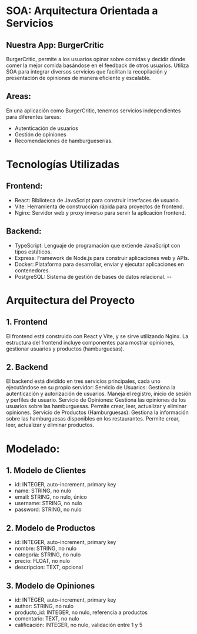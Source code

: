 # SOA: Arquitectura Orientada a Servicios
## Nuestra App: BurgerCritic 
 BurgerCritic, permite a los usuarios opinar sobre comidas y decidir dónde comer la mejor comida basándose en el feedback de otros usuarios. Utiliza SOA para integrar diversos servicios que facilitan la recopilación y presentación de opiniones de manera eficiente y escalable.

## Areas:
En una aplicación como BurgerCritic, tenemos servicios independientes para diferentes tareas:
- Autenticación de usuarios 
- Gestión de opiniones
- Recomendaciones de hamburgueserías.

# Tecnologías Utilizadas
## Frontend:
- React:
 Biblioteca de JavaScript para construir interfaces de usuario.
- Vite:
  Herramienta de construcción rápida para proyectos de frontend.
- Nginx:
  Servidor web y proxy inverso para servir la aplicación frontend.

## Backend:
- TypeScript:
Lenguaje de programación que extiende JavaScript con tipos estáticos.
- Express:
Framework de Node.js para construir aplicaciones web y APIs.
- Docker:
Plataforma para desarrollar, enviar y ejecutar aplicaciones en contenedores.
- PostgreSQL:
Sistema de gestión de bases de datos relacional.
--
# Arquitectura del Proyecto
## 1. Frontend
El frontend está construido con React y Vite, y se sirve utilizando Nginx. La estructura del frontend incluye componentes para mostrar opiniones, gestionar usuarios y productos (hamburguesas).
## 2. Backend
El backend está dividido en tres servicios principales, cada uno ejecutándose en su propio servidor:
Servicio de Usuarios:
Gestiona la autenticación y autorización de usuarios.
Maneja el registro, inicio de sesión y perfiles de usuario.
Servicio de Opiniones:
Gestiona las opiniones de los usuarios sobre las hamburguesas.
Permite crear, leer, actualizar y eliminar opiniones.
Servicio de Productos (Hamburguesas):
Gestiona la información sobre las hamburguesas disponibles en los restaurantes.
Permite crear, leer, actualizar y eliminar productos.
# Modelado:
## 1. Modelo de Clientes
- id: INTEGER, auto-increment, primary key
- name: STRING, no nulo
- email: STRING, no nulo, único
- username: STRING, no nulo
- password: STRING, no nulo

## 2. Modelo de Productos
- id: INTEGER, auto-increment, primary key
- nombre: STRING, no nulo
- categoria: STRING, no nulo
- precio: FLOAT, no nulo
- descripcion: TEXT, opcional

## 3. Modelo de Opiniones
- id: INTEGER, auto-increment, primary key
- author: STRING, no nulo
- producto_id: INTEGER, no nulo, referencia a productos
- comentario: TEXT, no nulo
- calificación: INTEGER, no nulo, validación entre 1 y 5

